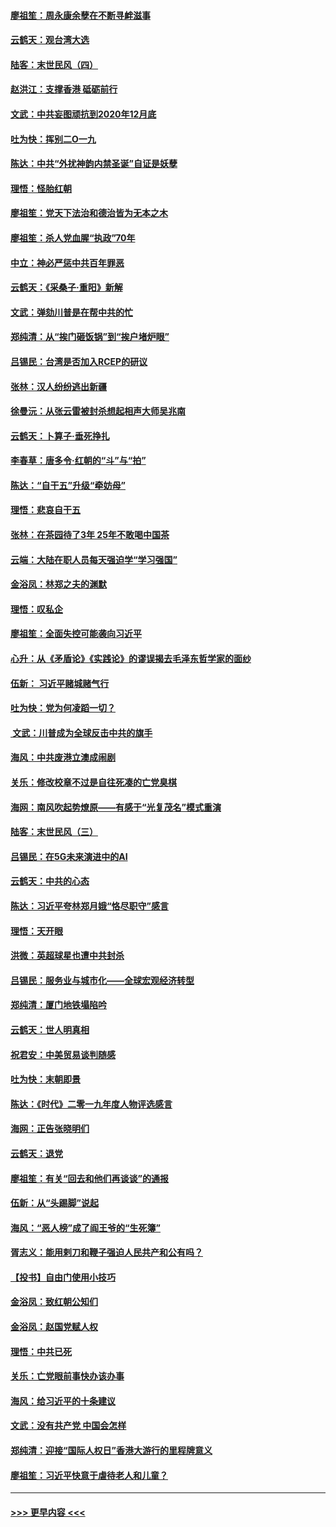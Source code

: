 #### [廖祖笙：周永康余孽在不断寻衅滋事](../pages/nsc993/n11751013.md?t=12282155) 
#### [云鹤天：观台湾大选](../pages/nsc993/n11751007.md?t=12282155) 
#### [陆客：末世民风（四）](../pages/nsc993/n11749203.md?t=12282155) 
#### [赵洪江：支撑香港 砥砺前行](../pages/nsc993/n11748482.md?t=12282155) 
#### [文武：中共妄图顽抗到2020年12月底](../pages/nsc993/n11748446.md?t=12282155) 
#### [吐为快：挥别二O一九](../pages/nsc993/n11748411.md?t=12282155) 
#### [陈达：中共“外扰神韵内禁圣诞”自证是妖孽](../pages/nsc993/n11748226.md?t=12282155) 
#### [理悟：怪胎红朝](../pages/nsc993/n11748206.md?t=12282155) 
#### [廖祖笙：党天下法治和德治皆为无本之木](../pages/nsc993/n11748135.md?t=12282155) 
#### [廖祖笙：杀人党血腥“执政”70年](../pages/nsc993/n11745144.md?t=12282155) 
#### [中立：神必严惩中共百年罪恶](../pages/nsc993/n11744970.md?t=12282155) 
#### [云鹤天：《采桑子‧重阳》新解](../pages/nsc993/n11744948.md?t=12282155) 
#### [文武：弹劾川普是在帮中共的忙](../pages/nsc993/n11744758.md?t=12282155) 
#### [郑纯清：从“挨门砸饭锅”到“挨户堵炉眼”](../pages/nsc993/n11744745.md?t=12282155) 
#### [吕锡民：台湾是否加入RCEP的研议](../pages/nsc993/n11744701.md?t=12282155) 
#### [张林：汉人纷纷逃出新疆](../pages/nsc993/n11743530.md?t=12282155) 
#### [徐曼沅：从张云雷被封杀想起相声大师吴兆南](../pages/nsc993/n11741816.md?t=12282155) 
#### [云鹤天：卜算子‧垂死挣扎](../pages/nsc993/n11739956.md?t=12282155) 
#### [李春草：唐多令‧红朝的“斗”与“拍”](../pages/nsc993/n11739830.md?t=12282155) 
#### [陈达：“自干五”升级“牵妨母”](../pages/nsc993/n11739724.md?t=12282155) 
#### [理悟：悲哀自干五](../pages/nsc993/n11739547.md?t=12282155) 
#### [张林：在茶园待了3年 25年不敢喝中国茶](../pages/nsc993/n11739240.md?t=12282155) 
#### [云端：大陆在职人员每天强迫学“学习强国”](../pages/nsc993/n11738735.md?t=12282155) 
#### [金浴凤：林郑之夫的渊默](../pages/nsc993/n11737735.md?t=12282155) 
#### [理悟：叹私企](../pages/nsc993/n11737715.md?t=12282155) 
#### [廖祖笙：全面失控可能袭向习近平](../pages/nsc993/n11737704.md?t=12282155) 
#### [心升：从《矛盾论》《实践论》的谬误揭去毛泽东哲学家的面纱](../pages/nsc993/n11736962.md?t=12282155) 
#### [伍新： 习近平赌城赌气行](../pages/nsc993/n11736929.md?t=12282155) 
#### [吐为快：党为何凌蹈一切？](../pages/nsc993/n11736915.md?t=12282155) 
#### [ 文武：川普成为全球反击中共的旗手](../pages/nsc993/n11736882.md?t=12282155) 
#### [海风：中共废港立澳成闹剧](../pages/nsc993/n11735857.md?t=12282155) 
#### [关乐：修改校章不过是自往死凑的亡党臭棋](../pages/nsc993/n11735097.md?t=12282155) 
#### [海网：南风吹起势燎原——有感于“光复茂名”模式重演](../pages/nsc993/n11732308.md?t=12282155) 
#### [陆客：末世民风（三）](../pages/nsc993/n11732211.md?t=12282155) 
#### [吕锡民：在5G未来演进中的AI](../pages/nsc993/n11730010.md?t=12282155) 
#### [云鹤天：中共的心态](../pages/nsc993/n11729906.md?t=12282155) 
#### [陈达：习近平夸林郑月娥“恪尽职守”感言](../pages/nsc993/n11729881.md?t=12282155) 
#### [理悟：天开眼](../pages/nsc993/n11729699.md?t=12282155) 
#### [洪微：英超球星也遭中共封杀](../pages/nsc993/n11727243.md?t=12282155) 
#### [吕锡民：服务业与城市化——全球宏观经济转型](../pages/nsc993/n11725845.md?t=12282155) 
#### [郑纯清：厦门地铁塌陷吟](../pages/nsc993/n11725813.md?t=12282155) 
#### [云鹤天：世人明真相](../pages/nsc993/n11725621.md?t=12282155) 
#### [祝君安：中美贸易谈判随感](../pages/nsc993/n11725609.md?t=12282155) 
#### [吐为快：末朝即景](../pages/nsc993/n11723365.md?t=12282155) 
#### [陈达：《时代》二零一九年度人物评选感言](../pages/nsc993/n11723337.md?t=12282155) 
#### [海网：正告张晓明们](../pages/nsc993/n11723228.md?t=12282155) 
#### [云鹤天：退党](../pages/nsc993/n11723056.md?t=12282155) 
#### [廖祖笙：有关“回去和他们再谈谈”的通报](../pages/nsc993/n11722442.md?t=12282155) 
#### [伍新：从“头踢脚”说起](../pages/nsc993/n11722429.md?t=12282155) 
#### [海风：“恶人榜”成了阎王爷的“生死簿”](../pages/nsc993/n11722272.md?t=12282155) 
#### [胥志义：能用剌刀和鞭子强迫人民共产和公有吗？](../pages/nsc993/n11720569.md?t=12282155) 
#### [【投书】自由门使用小技巧](../pages/nsc993/n11720180.md?t=12282155) 
#### [金浴凤：致红朝公知们](../pages/nsc993/n11720563.md?t=12282155) 
#### [金浴凤：赵国党赋人权](../pages/nsc993/n11720533.md?t=12282155) 
#### [理悟：中共已死](../pages/nsc993/n11720233.md?t=12282155) 
#### [关乐：亡党眼前事快办该办事](../pages/nsc993/n11719160.md?t=12282155) 
#### [海风：给习近平的十条建议](../pages/nsc993/n11717616.md?t=12282155) 
#### [文武：没有共产党 中国会怎样](../pages/nsc993/n11717584.md?t=12282155) 
#### [郑纯清：迎接“国际人权日”香港大游行的里程牌意义](../pages/nsc993/n11717417.md?t=12282155) 
#### [廖祖笙：习近平快意于虐待老人和儿童？](../pages/nsc993/n11715313.md?t=12282155) 

----
#### [ >>> 更早内容 <<< ](../indexes/nsc993-earlier.md)
